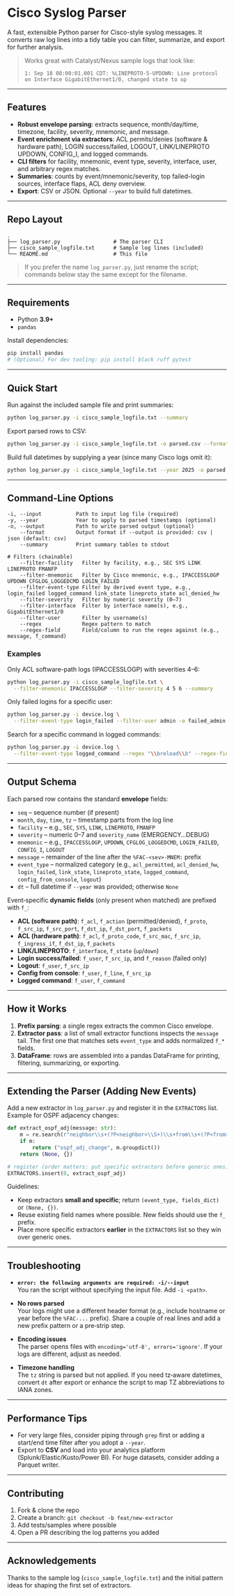 # Cisco Syslog Parser

A fast, extensible Python parser for Cisco-style syslog messages. It converts raw log lines into a tidy table you can filter, summarize, and export for further analysis.

> Works great with Catalyst/Nexus sample logs that look like:
>
> `1: Sep 18 08:00:01.001 CDT: %LINEPROTO-5-UPDOWN: Line protocol on Interface GigabitEthernet1/0, changed state to up`

---

## Features

- **Robust envelope parsing**: extracts sequence, month/day/time, timezone, facility, severity, mnemonic, and message.
- **Event enrichment via extractors**: ACL permits/denies (software & hardware path), LOGIN success/failed, LOGOUT, LINK/LINEPROTO UPDOWN, CONFIG_I, and logged commands.
- **CLI filters** for facility, mnemonic, event type, severity, interface, user, and arbitrary regex matches.
- **Summaries**: counts by event/mnemonic/severity, top failed-login sources, interface flaps, ACL deny overview.
- **Export**: CSV or JSON. Optional `--year` to build full datetimes.

---

## Repo Layout

```
.
├── log_parser.py                 # The parser CLI
├── cisco_sample_logfile.txt      # Sample log lines (included)
└── README.md                     # This file
```

> If you prefer the name `log_parser.py`, just rename the script; commands below stay the same except for the filename.

---

## Requirements

- Python **3.9+**
- `pandas`

Install dependencies:

```bash
pip install pandas
# (Optional) For dev tooling: pip install black ruff pytest
```

---

## Quick Start

Run against the included sample file and print summaries:

```bash
python log_parser.py -i cisco_sample_logfile.txt --summary
```

Export parsed rows to CSV:

```bash
python log_parser.py -i cisco_sample_logfile.txt -o parsed.csv --format csv
```

Build full datetimes by supplying a year (since many Cisco logs omit it):

```bash
python log_parser.py -i cisco_sample_logfile.txt --year 2025 -o parsed.json --format json
```

---

## Command-Line Options

```text
-i, --input           Path to input log file (required)
-y, --year            Year to apply to parsed timestamps (optional)
-o, --output          Path to write parsed output (optional)
    --format          Output format if --output is provided: csv | json (default: csv)
    --summary         Print summary tables to stdout

# Filters (chainable)
    --filter-facility   Filter by facility, e.g., SEC SYS LINK LINEPROTO FMANFP
    --filter-mnemonic   Filter by Cisco mnemonic, e.g., IPACCESSLOGP UPDOWN CFGLOG_LOGGEDCMD LOGIN_FAILED
    --filter-event-type Filter by derived event type, e.g., login_failed logged_command link_state lineproto_state acl_denied_hw
    --filter-severity   Filter by numeric severity (0–7)
    --filter-interface  Filter by interface name(s), e.g., GigabitEthernet1/0
    --filter-user       Filter by username(s)
    --regex             Regex pattern to match
    --regex-field       Field/column to run the regex against (e.g., message, f_command)
```

### Examples

Only ACL software-path logs (IPACCESSLOGP) with severities 4–6:
```bash
python log_parser.py -i cisco_sample_logfile.txt \
  --filter-mnemonic IPACCESSLOGP --filter-severity 4 5 6 --summary
```

Only failed logins for a specific user:
```bash
python log_parser.py -i device.log \
  --filter-event-type login_failed --filter-user admin -o failed_admin.csv
```

Search for a specific command in logged commands:
```bash
python log_parser.py -i device.log \
  --filter-event-type logged_command --regex "\\breload\\b" --regex-field f_command
```

---

## Output Schema

Each parsed row contains the standard **envelope** fields:

- `seq` – sequence number (if present)
- `month`, `day`, `time`, `tz` – timestamp parts from the log line
- `facility` – e.g., `SEC`, `SYS`, `LINK`, `LINEPROTO`, `FMANFP`
- `severity` – numeric 0–7 and `severity_name` (EMERGENCY…DEBUG)
- `mnemonic` – e.g., `IPACCESSLOGP`, `UPDOWN`, `CFGLOG_LOGGEDCMD`, `LOGIN_FAILED`, `CONFIG_I`, `LOGOUT`
- `message` – remainder of the line after the `%FAC-<sev>-MNEM:` prefix
- `event_type` – normalized category (e.g., `acl_permitted`, `acl_denied_hw`, `login_failed`, `link_state`, `lineproto_state`, `logged_command`, `config_from_console`, `logout`)
- `dt` – full datetime if `--year` was provided; otherwise `None`

Event‑specific **dynamic fields** (only present when matched) are prefixed with `f_`:

- **ACL (software path)**: `f_acl`, `f_action` (permitted/denied), `f_proto`, `f_src_ip`, `f_src_port`, `f_dst_ip`, `f_dst_port`, `f_packets`
- **ACL (hardware path)**: `f_acl`, `f_proto_code`, `f_src_mac`, `f_src_ip`, `f_ingress_if`, `f_dst_ip`, `f_packets`
- **LINK/LINEPROTO**: `f_interface`, `f_state` (`up`/`down`)
- **Login success/failed**: `f_user`, `f_src_ip`, and `f_reason` (failed only)
- **Logout**: `f_user`, `f_src_ip`
- **Config from console**: `f_user`, `f_line`, `f_src_ip`
- **Logged command**: `f_user`, `f_command`

---

## How it Works

1. **Prefix parsing**: a single regex extracts the common Cisco envelope.
2. **Extractor pass**: a list of small extractor functions inspects the `message` tail. The first one that matches sets `event_type` and adds normalized `f_*` fields.
3. **DataFrame**: rows are assembled into a pandas DataFrame for printing, filtering, summarizing, or exporting.

---

## Extending the Parser (Adding New Events)

Add a new extractor in `log_parser.py` and register it in the `EXTRACTORS` list. Example for OSPF adjacency changes:

```python
def extract_ospf_adj(message: str):
    m = re.search(r"neighbor\\s+(?P<neighbor>\\S+)\\s+from\\s+(?P<from>\\S+)\\s+to\\s+(?P<to>\\S+)", message, re.IGNORECASE)
    if m:
        return ("ospf_adj_change", m.groupdict())
    return (None, {})

# register (order matters: put specific extractors before generic ones)
EXTRACTORS.insert(0, extract_ospf_adj)
```

Guidelines:
- Keep extractors **small and specific**; return `(event_type, fields_dict)` or `(None, {})`.
- Reuse existing field names where possible. New fields should use the `f_` prefix.
- Place more specific extractors **earlier** in the `EXTRACTORS` list so they win over generic ones.

---

## Troubleshooting

- **`error: the following arguments are required: -i/--input`**  
  You ran the script without specifying the input file. Add `-i <path>`.

- **No rows parsed**  
  Your logs might use a different header format (e.g., include hostname or year before the `%FAC-...` prefix). Share a couple of real lines and add a new prefix pattern or a pre‑strip step.

- **Encoding issues**  
  The parser opens files with `encoding='utf-8', errors='ignore'`. If your logs are different, adjust as needed.

- **Timezone handling**  
  The `tz` string is parsed but not applied. If you need tz‑aware datetimes, convert `dt` after export or enhance the script to map TZ abbreviations to IANA zones.

---

## Performance Tips

- For very large files, consider piping through `grep` first or adding a start/end time filter after you adopt a `--year`.
- Export to **CSV** and load into your analytics platform (Splunk/Elastic/Kusto/Power BI). For huge datasets, consider adding a Parquet writer.

---

## Contributing

1. Fork & clone the repo
2. Create a branch: `git checkout -b feat/new-extractor`
3. Add tests/samples where possible
4. Open a PR describing the log patterns you added

---

## Acknowledgements

Thanks to the sample log (`cisco_sample_logfile.txt`) and the initial pattern ideas for shaping the first set of extractors.
